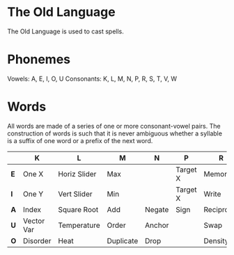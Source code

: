 # The Old Language

The Old Language is used to cast spells.

# Phonemes

Vowels: A, E, I, O, U
Consonants: K, L, M, N, P, R, S, T, V, W

# Words

All words are made of a series of one or more consonant-vowel pairs.
The construction of words is such that it is never ambiguous whether a syllable is a suffix of one word or a prefix of the next word.

|       | K          | L            | M         | N      | P        | R          | S          | T    | V          | W          |
| ----- | ---------- | ------------ | --------- | ------ | -------- | ---------- | ---------- | ---- | ---------- | ---------- |
| **E** | One X      | Horiz Slider | Max       |        | Target X | Memory     | X          | Ten  | Activate 1 | Derivative |
| **I** | One Y      | Vert Slider  | Min       |        | Target X | Write      | Y          | One  | Activate 2 | Elevation  |
| **A** | Index      | Square Root  | Add       | Negate | Sign     | Reciprocal | Multiply   | Five | Magnitude  | Sine       |
| **U** | Vector Var | Temperature  | Order     | Anchor |          | Swap       | Scalar Var | Two  | Gravity    | Force      |
| **O** | Disorder   | Heat         | Duplicate | Drop   |          | Density    |            | Zero | Over       |            |